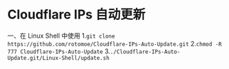 # Cloudflare IPs 自动更新

一、在 Linux Shell 中使用
1.`git clone https://github.com/rotomoe/Cloudflare-IPs-Auto-Update.git`
2.`chmod -R 777 Cloudflare-IPs-Auto-Update`
3.`./Cloudflare-IPs-Auto-Update.git/Linux-Shell/update.sh`
